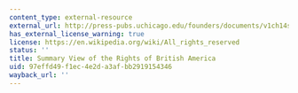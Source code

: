 ```yaml
---
content_type: external-resource
external_url: http://press-pubs.uchicago.edu/founders/documents/v1ch14s10.html
has_external_license_warning: true
license: https://en.wikipedia.org/wiki/All_rights_reserved
status: ''
title: Summary View of the Rights of British America
uid: 97effd49-f1ec-4e2d-a3af-bb2919154346
wayback_url: ''
---
```

